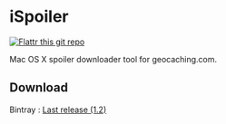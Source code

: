 iSpoiler
========

[![Flattr this git repo](http://api.flattr.com/button/flattr-badge-large.png)](https://flattr.com/submit/auto?user_id=YaGeek&url=https://github.com/yageek/iSpoiler&title=iSpoiler&language=&tags=github&category=software)

Mac OS X spoiler downloader tool for geocaching.com.

## Download
Bintray : [Last release (1.2)](http://dl.bintray.com/yageek/iSpoiler/iSpoiler1.2.dmg)
